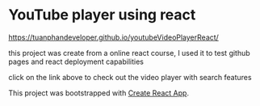 # YouTube player using react

https://tuanphandeveloper.github.io/youtubeVideoPlayerReact/

this project was create from a online react course,
I used it to test github pages and react deployment capabilities

click on the link above to check out the video player
with search features

This project was bootstrapped with [Create React App](https://github.com/facebook/create-react-app).
